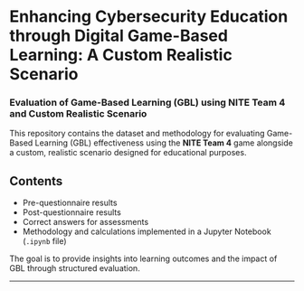 # Enhancing Cybersecurity Education through Digital Game-Based Learning: A Custom Realistic Scenario

### Evaluation of Game-Based Learning (GBL) using NITE Team 4 and Custom Realistic Scenario

This repository contains the dataset and methodology for evaluating Game-Based Learning (GBL) effectiveness using the **NITE Team 4** game alongside a custom, realistic scenario designed for educational purposes.

## Contents

- Pre-questionnaire results  
- Post-questionnaire results  
- Correct answers for assessments  
- Methodology and calculations implemented in a Jupyter Notebook (`.ipynb` file)

The goal is to provide insights into learning outcomes and the impact of GBL through structured evaluation.

---
